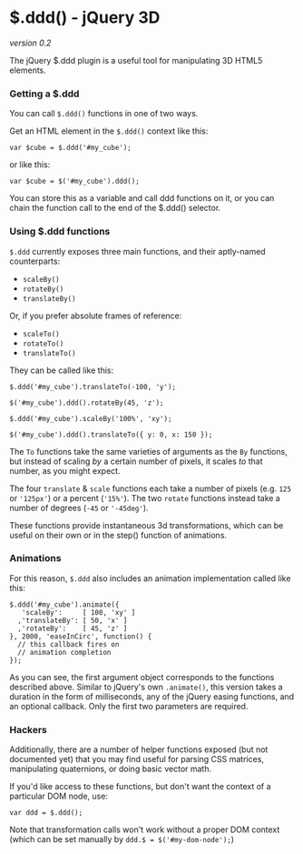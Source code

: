 # $.ddd() - jQuery 3D

*version 0.2*

The jQuery $.ddd plugin is a useful tool for manipulating 3D HTML5 elements.

### Getting a $.ddd

You can call `$.ddd()` functions in one of two ways.

Get an HTML element in the `$.ddd()` context like this:

    var $cube = $.ddd('#my_cube');

or like this:

    var $cube = $('#my_cube').ddd();

You can store this as a variable and call ddd functions on it,
or you can chain the function call to the end of the $.ddd() selector.

### Using $.ddd functions

`$.ddd` currently exposes three main functions, and their aptly-named counterparts:

 - `scaleBy()`
 - `rotateBy()`
 - `translateBy()`

Or, if you prefer absolute frames of reference:

 - `scaleTo()`
 - `rotateTo()`
 - `translateTo()`

They can be called like this:

    $.ddd('#my_cube').translateTo(-100, 'y');

    $('#my_cube').ddd().rotateBy(45, 'z');

    $.ddd('#my_cube').scaleBy('100%', 'xy');

    $('#my_cube').ddd().translateTo({ y: 0, x: 150 });

The `To` functions take the same varieties of arguments as the `By` functions, but instead of scaling *by* a certain number of pixels, it scales *to* that number, as you might expect.

The four `translate` & `scale` functions each take a number of pixels (e.g. `125` or `'125px'`) or a percent (`'15%'`).
The two `rotate` functions instead take a number of degrees (`-45` or `'-45deg'`).

These functions provide instantaneous 3d transformations, which can be useful on their own or in the step() function of animations.

### Animations

For this reason, `$.ddd` also includes an animation implementation called like this:

    $.ddd('#my_cube').animate({
       'scaleBy':     [ 100, 'xy' ]
      ,'translateBy': [ 50, 'x' ]
      ,'rotateBy':    [ 45, 'z' ]
    }, 2000, 'easeInCirc', function() {
      // this callback fires on
      // animation completion
    });

As you can see, the first argument object corresponds to the functions described above. Similar to jQuery's own `.animate()`, this version takes a duration in the form of milliseconds, any of the jQuery easing functions, and an optional callback. Only the first two parameters are required.

### Hackers

Additionally, there are a number of helper functions exposed (but not documented yet) that you may find useful for parsing CSS matrices, manipulating quaternions, or doing basic vector math.

If you'd like access to these functions, but don't want the context of a particular DOM node, use:

    var ddd = $.ddd();


Note that transformation calls won't work without a proper DOM context (which can be set manually by `ddd.$ = $('#my-dom-node');`)